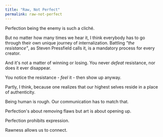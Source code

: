 ```yaml
---
title: "Raw, Not Perfect"
permalink: raw-not-perfect
---
```


Perfection being the enemy is such a cliché.

But no matter how many times we hear it, I think everybody has to go through their own unique journey of internalization. Battling *"the resistance"*, as Steven Pressfield calls it, is a mandatory process for every creator.

And it's not a matter of winning or losing. You never *defeat* resistance, nor does it ever disappear.

You notice the resistance - *feel* it - then show up anyway.

Partly, I think, because one realizes that our highest selves reside in a place of authenticity.

Being human is rough. Our communication has to match that.

Perfection's about removing flaws but art is about opening up.

Perfection prohibits expression.

Rawness allows us to connect.
